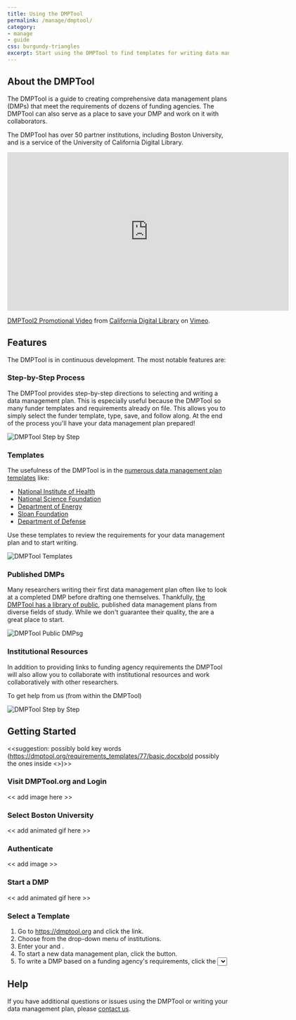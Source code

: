 ```yaml
---
title: Using the DMPTool
permalink: /manage/dmptool/
category: 
- manage
- guide 
css: burgundy-triangles
excerpt: Start using the DMPTool to find templates for writing data management plans
---
```


## About the DMPTool 

The DMPTool is a guide to creating comprehensive data management plans (DMPs) that meet the requirements of dozens of funding agencies. The DMPTool can also serve as a place to save your DMP and work on it with collaborators.

The DMPTool has over 50 partner institutions, including Boston University, and is a service of the University of California Digital Library.

<div class="responsive-video">
<iframe src="https://player.vimeo.com/video/82408192" width="640" height="360" frameborder="0" webkitallowfullscreen mozallowfullscreen allowfullscreen></iframe>
<p><a href="https://vimeo.com/82408192">DMPTool2 Promotional Video</a> from <a href="https://vimeo.com/cdlib">California Digital Library</a> on <a href="https://vimeo.com">Vimeo</a>.</p>
</div> 


## Features

The DMPTool is in continuous development. The most notable features are: 

### Step-by-Step Process

The DMPTool provides step-by-step directions to selecting and writing a data management plan. This is especially useful because the DMPTool so many funder templates and requirements already on file. This allows you to simply select the funder template, type, save, and follow along. At the end of the process you'll have your data management plan prepared! 

<img src="{{ site.baseurl }}/assets/images/guides/dmptool-step-by-step.jpeg" class="img-responsive" alt="DMPTool Step by Step"/>

### Templates 

The usefulness of the DMPTool is in the [numerous data management plan templates](https://dmptool.org/guidance?method=get&scope1=all) like: 

+ [National Institute of Health](https://dmptool.org/requirements_templates/21/basic.docx)
+ [National Science Foundation](https://dmptool.org/requirements_templates/2/basic.docx)
+ [Department of Energy](https://dmptool.org/requirements_templates/193/basic.docx)
+ [Sloan Foundation](https://dmptool.org/requirements_templates/77/basic.docx)
+ [Department of Defense](https://dmptool.org/requirements_templates/260/basic.docx)

Use these templates to review the requirements for your data management plan and to start writing. 

<img src="{{ site.baseurl }}/assets/images/guides/dmptool-templates.jpeg" class="img-responsive" alt="DMPTool Templates"/>

### Published DMPs

Many researchers writing their first data management plan often like to look at a completed DMP before drafting one themselves. Thankfully, [the DMPTool has a library of public](https://dmptool.org/public_dmps?public%3Aall_scope=all), published data management plans from diverse fields of study. While we don't guarantee their quality, the are a great place to start. 

<img src="{{ site.baseurl }}/assets/images/guides/dmptool-public-dmps.jpeg" class="img-responsive" alt="DMPTool Public DMPsg"/>

### Institutional Resources

In addition to providing links to funding agency requirements the DMPTool will also allow you to collaborate with institutional resources and work collaboratively with other researchers.

To get help from us (from within the DMPTool)

<img src="{{ site.baseurl }}/assets/images/guides/dmptool-help.png" class="img-responsive" alt="DMPTool Step by Step"/>

## Getting Started

<<suggestion: possibly bold key words (https://dmptool.org/requirements_templates/77/basic.docxbold possibly the ones inside <>)>>

### Visit DMPTool.org and Login 

<< add image here >> 

### Select Boston University 

<< add animated gif here >> 

### Authenticate 

<< add image >> 

### Start a DMP

<< add animated gif here >> 

### Select a Template 

1. Go to https://dmptool.org and click the <Log In> link.
2. Choose <Boston University> from the drop-down menu of institutions.
3. Enter your <BU username> and <password>.
4. To start a new data management plan, click the <Create New DMP> button.
5. To write a DMP based on a funding agency's requirements, click the <Select Template> button (recommended), or you can copy an existing DMP from the list on the right.

## Help

If you have additional questions or issues using the DMPTool or writing your data management plan, please [contact us](mailto:data@bu.edu).
